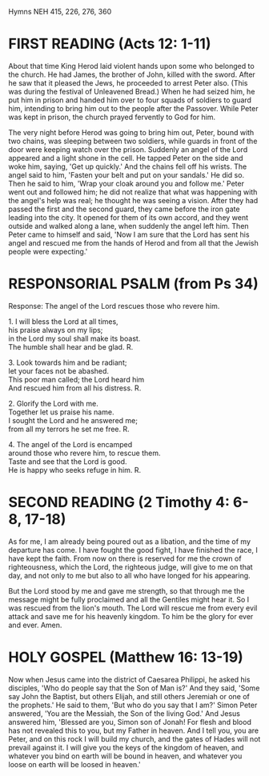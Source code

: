 Hymns NEH 415, 226, 276, 360

# FIRST READING (Acts 12: 1-11)

About that time King Herod laid violent hands upon some who belonged to
the church. He had James, the brother of John, killed with the
sword. After he saw that it pleased the Jews, he proceeded to arrest
Peter also. (This was during the festival of Unleavened Bread.) When he
had seized him, he put him in prison and handed him over to four squads
of soldiers to guard him, intending to bring him out to the people after
the Passover. While Peter was kept in prison, the church prayed
fervently to God for him.

The very night before Herod was going to bring him out, Peter, bound
with two chains, was sleeping between two soldiers, while guards in
front of the door were keeping watch over the prison. Suddenly an angel
of the Lord appeared and a light shone in the cell. He tapped Peter on
the side and woke him, saying, 'Get up quickly.' And the chains fell off
his wrists. The angel said to him, 'Fasten your belt and put on your
sandals.' He did so. Then he said to him, 'Wrap your cloak around you
and follow me.' Peter went out and followed him; he did not realize that
what was happening with the angel's help was real; he thought he was
seeing a vision. After they had passed the first and the second guard,
they came before the iron gate leading into the city. It opened for them
of its own accord, and they went outside and walked along a lane, when
suddenly the angel left him. Then Peter came to himself and said, 'Now I
am sure that the Lord has sent his angel and rescued me from the hands
of Herod and from all that the Jewish people were expecting.'

# RESPONSORIAL PSALM (from Ps 34)

Response: The angel of the Lord rescues those who revere him.

1\. I will bless the Lord at all times,\
his praise always on my lips;\
in the Lord my soul shall make its boast.\
The humble shall hear and be glad. R.

3\. Look towards him and be radiant;\
let your faces not be abashed.\
This poor man called; the Lord heard him\
And rescued him from all his distress. R.

2\.  Glorify the Lord with me.\
Together let us praise his name.\
I sought the Lord and he answered me;\
from all my terrors he set me free. R.

4\. The angel of the Lord is encamped\
around those who revere him, to rescue them.\
Taste and see that the Lord is good.\
He is happy who seeks refuge in him. R.

# SECOND READING (2 Timothy 4: 6-8, 17-18)

As for me, I am already being poured out as a libation, and the time of
my departure has come. I have fought the good fight, I have finished the
race, I have kept the faith. From now on there is reserved for me the
crown of righteousness, which the Lord, the righteous judge, will give
to me on that day, and not only to me but also to all who have longed
for his appearing.

But the Lord stood by me and gave me strength, so that through me the
message might be fully proclaimed and all the Gentiles might hear it. So
I was rescued from the lion's mouth. The Lord will rescue me from every
evil attack and save me for his heavenly kingdom. To him be the glory
for ever and ever. Amen.

# HOLY GOSPEL (Matthew 16: 13-19)

Now when Jesus came into the district of Caesarea Philippi, he asked his
disciples, 'Who do people say that the Son of Man is?' And they said,
'Some say John the Baptist, but others Elijah, and still others Jeremiah
or one of the prophets.' He said to them, 'But who do you say that I
am?' Simon Peter answered, 'You are the Messiah, the Son of the living
God.' And Jesus answered him, 'Blessed are you, Simon son of Jonah! For
flesh and blood has not revealed this to you, but my Father in
heaven. And I tell you, you are Peter, and on this rock I will build my
church, and the gates of Hades will not prevail against it. I will give
you the keys of the kingdom of heaven, and whatever you bind on earth
will be bound in heaven, and whatever you loose on earth will be loosed
in heaven.'

